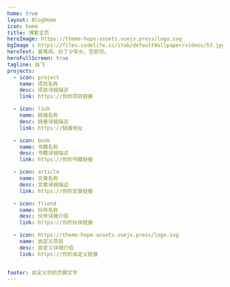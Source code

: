 ```yaml
---
home: true
layout: BlogHome
icon: home
title: 博客主页
heroImage: https://theme-hope-assets.vuejs.press/logo.svg
bgImage : https://files.codelife.cc/itab/defaultWallpaper/videos/53.jpg
heroText: 莫等闲，白了少年头，空悲切。
heroFullScreen: true
tagline: 岳飞
projects:
  - icon: project
    name: 项目名称
    desc: 项目详细描述
    link: https://你的项目链接

  - icon: link
    name: 链接名称
    desc: 链接详细描述
    link: https://链接地址

  - icon: book
    name: 书籍名称
    desc: 书籍详细描述
    link: https://你的书籍链接

  - icon: article
    name: 文章名称
    desc: 文章详细描述
    link: https://你的文章链接

  - icon: friend
    name: 伙伴名称
    desc: 伙伴详细介绍
    link: https://你的伙伴链接

  - icon: https://theme-hope-assets.vuejs.press/logo.svg
    name: 自定义项目
    desc: 自定义详细介绍
    link: https://你的自定义链接


footer: 自定义你的页脚文字
---
```



